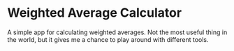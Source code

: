 # Weighted Average Calculator

A simple app for calculating weighted averages. Not the most useful thing in the world, but it gives me a chance to play around with different tools. 